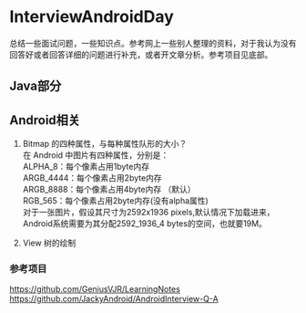 # InterviewAndroidDay

总结一些面试问题，一些知识点。参考网上一些别人整理的资料，对于我认为没有回答好或者回答详细的问题进行补充，或者开文章分析。参考项目见底部。

## Java部分


## Android相关

1. Bitmap 的四种属性，与每种属性队形的大小？  
在 Android 中图片有四种属性，分别是：  
ALPHA_8：每个像素占用1byte内存  
ARGB_4444：每个像素占用2byte内存  
ARGB_8888：每个像素占用4byte内存 （默认）  
RGB_565：每个像素占用2byte内存(没有alpha属性)  
对于一张图片，假设其尺寸为2592x1936 pixels,默认情况下加载进来，Android系统需要为其分配2592_1936_4 bytes的空间，也就要19M。

2. View 树的绘制
 


### 参考项目

https://github.com/GeniusVJR/LearningNotes  
https://github.com/JackyAndroid/AndroidInterview-Q-A  

